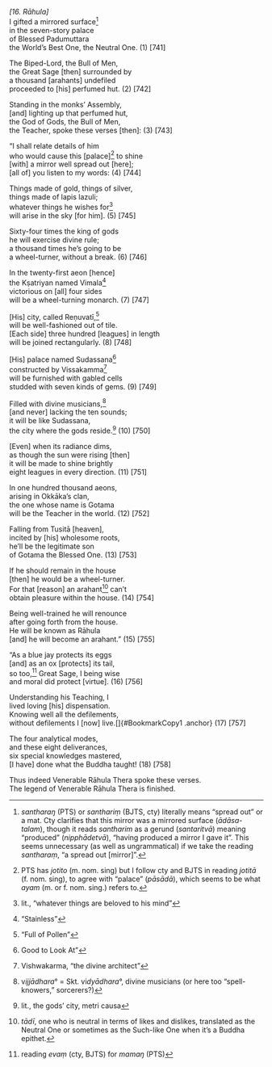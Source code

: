 *\[16. Rāhula\]*  
I gifted a mirrored surface[^1]  
in the seven-story palace  
of Blessed Padumuttara  
the World’s Best One, the Neutral One. (1) \[741\]

The Biped-Lord, the Bull of Men,  
the Great Sage \[then\] surrounded by  
a thousand \[arahants\] undefiled  
proceeded to \[his\] perfumed hut. (2) \[742\]

Standing in the monks’ Assembly,  
\[and\] lighting up that perfumed hut,  
the God of Gods, the Bull of Men,  
the Teacher, spoke these verses \[then\]: (3) \[743\]

“I shall relate details of him  
who would cause this \[palace\][^2] to shine  
\[with\] a mirror well spread out \[here\];  
\[all of\] you listen to my words: (4) \[744\]

Things made of gold, things of silver,  
things made of lapis lazuli;  
whatever things he wishes for[^3]  
will arise in the sky \[for him\]. (5) \[745\]

Sixty-four times the king of gods  
he will exercise divine rule;  
a thousand times he’s going to be  
a wheel-turner, without a break. (6) \[746\]

In the twenty-first aeon \[hence\]  
the Kṣatriyan named Vimala[^4]  
victorious on \[all\] four sides  
will be a wheel-turning monarch. (7) \[747\]

\[His\] city, called Reṇuvatī,[^5]  
will be well-fashioned out of tile.  
\[Each side\] three hundred \[leagues\] in length  
will be joined rectangularly. (8) \[748\]

\[His\] palace named Sudassana[^6]  
constructed by Vissakamma[^7]  
will be furnished with gabled cells  
studded with seven kinds of gems. (9) \[749\]

Filled with divine musicians,[^8]  
\[and never\] lacking the ten sounds;  
it will be like Sudassana,  
the city where the gods reside.[^9] (10) \[750\]

\[Even\] when its radiance dims,  
as though the sun were rising \[then\]  
it will be made to shine brightly  
eight leagues in every direction. (11) \[751\]

In one hundred thousand aeons,  
arising in Okkāka’s clan,  
the one whose name is Gotama  
will be the Teacher in the world. (12) \[752\]

Falling from Tusitā \[heaven\],  
incited by \[his\] wholesome roots,  
he’ll be the legitimate son  
of Gotama the Blessed One. (13) \[753\]

If he should remain in the house  
\[then\] he would be a wheel-turner.  
For that \[reason\] an arahant[^10] can’t  
obtain pleasure within the house. (14) \[754\]

Being well-trained he will renounce  
after going forth from the house.  
He will be known as Rāhula  
\[and\] he will become an arahant.” (15) \[755\]

“As a blue jay protects its eggs  
\[and\] as an ox \[protects\] its tail,  
so too,[^11] Great Sage, I being wise  
and moral did protect \[virtue\]. (16) \[756\]

Understanding his Teaching, I  
lived loving \[his\] dispensation.  
Knowing well all the defilements,  
without defilements I \[now\] live.[]{#BookmarkCopy1 .anchor} (17)
\[757\]

The four analytical modes,  
and these eight deliverances,  
six special knowledges mastered,  
\[I have\] done what the Buddha taught! (18) \[758\]

Thus indeed Venerable Rāhula Thera spoke these verses.  
The legend of Venerable Rāhula Thera is finished.

[^1]: *santharaŋ* (PTS) or *santhariṃ* (BJTS, cty) literally means “spread out” or a mat. Cty clarifies that this mirror was a mirrored surface (*ādāsa-talam*), though it reads *santharim* as a gerund (*santaritvā*) meaning “produced” (*nipphādetvā*), “having produced a mirror I gave it”. This seems unnecessary (as well as ungrammatical) if we take the reading *santharaṃ*, “a spread out \[mirror\]”.

[^2]: PTS has *jotito* (m. nom. sing) but I follow cty and BJTS in reading *jotitā* (f. nom. sing), to agree with “palace” (*pāsādā*), which seems to be what *ayam* (m. or f. nom. sing.) refers to.

[^3]: lit., “whatever things are beloved to his mind”

[^4]: “Stainless”

[^5]: “Full of Pollen”

[^6]: Good to Look At”

[^7]: Vishwakarma, “the divine architect”

[^8]: v*ijjādhara*° = Skt. vi*dyādhara*°, divine musicians (or here too “spell-knowers,” sorcerers?)

[^9]: lit., the gods’ city, metri causa

[^10]: *tādī*, one who is neutral in terms of likes and dislikes, translated as the Neutral One or sometimes as the Such-like One when it’s a Buddha epithet.

[^11]: reading *evaṃ* (cty, BJTS) for *mamaŋ* (PTS)
